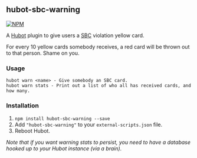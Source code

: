 ## hubot-sbc-warning

[![NPM](https://nodei.co/npm/hubot-sbc-warning.png)](https://nodei.co/npm/hubot-sbc-warning/)

A [Hubot](https://github.com/github/hubot) plugin to give users a [SBC](http://en.wikipedia.org/wiki/Business_ethics) violation yellow card.

For every 10 yellow cards somebody receives, a red card will be thrown out to that person. Shame on you.

### Usage

    hubot warn <name> - Give somebody an SBC card.
    hubot warn stats - Print out a list of who all has received cards, and how many.

### Installation
1. `npm install hubot-sbc-warning --save`
2. Add `"hubot-sbc-warning"` to your `external-scripts.json` file.
3. Reboot Hubot.

_Note that if you want warning stats to persist, you need to have a database hooked up to your Hubot instance (via a brain)._
